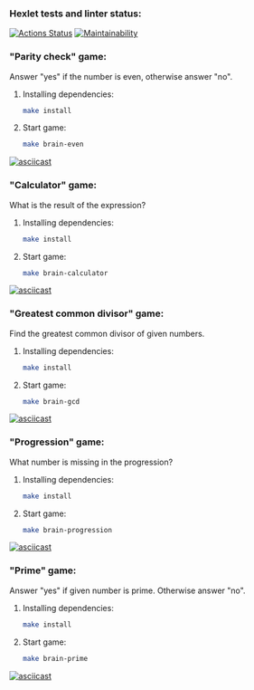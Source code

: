 ### Hexlet tests and linter status:
[![Actions Status](https://github.com/Vyacheslavkor/php-project-lvl1/workflows/hexlet-check/badge.svg)](https://github.com/Vyacheslavkor/php-project-lvl1/actions)
[![Maintainability](https://api.codeclimate.com/v1/badges/2d870a7980fd2a4fb60e/maintainability)](https://codeclimate.com/github/Vyacheslavkor/php-project-lvl1/maintainability)

### "Parity check" game:
Answer "yes" if the number is even, otherwise answer "no".
1. Installing dependencies:
    ```bash
    make install
    ```
2. Start game:
    ```bash
    make brain-even
   ```

[![asciicast](https://asciinema.org/a/522212.svg)](https://asciinema.org/a/522212)

### "Calculator" game:
What is the result of the expression?
1. Installing dependencies:
    ```bash
    make install
    ```
2. Start game:
    ```bash
    make brain-calculator
   ```

[![asciicast](https://asciinema.org/a/522256.svg)](https://asciinema.org/a/522256)

### "Greatest common divisor" game:
Find the greatest common divisor of given numbers.
1. Installing dependencies:
    ```bash
    make install
    ```
2. Start game:
    ```bash
    make brain-gcd
   ```

[![asciicast](https://asciinema.org/a/522321.svg)](https://asciinema.org/a/522321)

### "Progression" game:
What number is missing in the progression?
1. Installing dependencies:
    ```bash
    make install
    ```
2. Start game:
    ```bash
    make brain-progression
   ```

[![asciicast](https://asciinema.org/a/522338.svg)](https://asciinema.org/a/522338)

### "Prime" game:
Answer "yes" if given number is prime. Otherwise answer "no".
1. Installing dependencies:
    ```bash
    make install
    ```
2. Start game:
    ```bash
    make brain-prime
   ```

[![asciicast](https://asciinema.org/a/522354.svg)](https://asciinema.org/a/522354)
